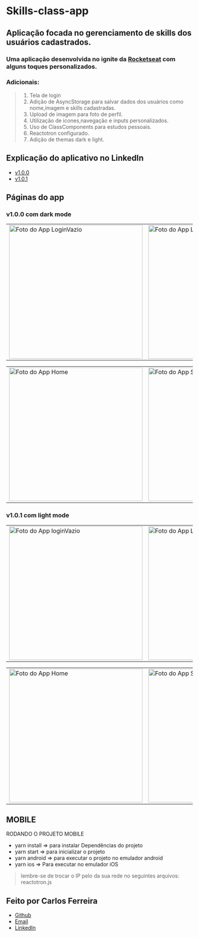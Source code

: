 # Skills-class-app 

## Aplicação focada no gerenciamento de skills dos usuários cadastrados.

### Uma aplicação desenvolvida no ignite da [Rocketseat](https://github.com/Rocketseat) com alguns toques personalizados.

### Adicionais: 
> 1. Tela de login 
> 2. Adição de AsyncStorage para salvar dados dos usuários como nome,imagem e skills cadastradas.
> 3. Upload de imagem para foto de perfil.
> 4. Utilização de icones,navegação e inputs personalizados.
> 5. Uso de ClassComponents para estudos pessoais.
> 6. Reactotron configurado.
> 7. Adição de themas dark e light.

## Explicação do aplicativo no LinkedIn
* [v1.0.0](https://www.linkedin.com/posts/carlos-ferreira-4b2ba219a_js-react-reactnative-activity-6880182944728784896-Im2j)
* [v1.0.1](https://www.linkedin.com/posts/carlos-ferreira-4b2ba219a_js-react-reactnative-activity-7127072462978113536-P5OR?utm_source=share&utm_medium=member_desktop)

## Páginas do app

### v1.0.0 com dark mode

<table>
  <tr>
<td><img src="https://github.com/CarlosSTS/skills-class/blob/master/images/dark/loginVazio.png" alt="Foto do App LoginVazio" width="360" /></td>
<td><img src="https://github.com/CarlosSTS/skills-class/blob/master/images/dark/login.png" alt="Foto do App Login" width="360" /></td>
</tr>
</table>

<table>
  <tr>
<td><img src="https://github.com/CarlosSTS/skills-class/blob/master/images/dark/home.png" alt="Foto do App Home" width="360" /></td>
<td><img src="https://github.com/CarlosSTS/skills-class/blob/master/images/dark/skills.png" alt="Foto do App Skills" width="360" /></td>
</tr>
</table>

### v1.0.1 com light mode
<table>
  <tr>
<td><img src="https://github.com/CarlosSTS/skills-class/blob/master/images/light/loginVazio.png" alt="Foto do App loginVazio" width="360" /></td>
<td><img src="https://github.com/CarlosSTS/skills-class/blob/master/images/light/login.png" alt="Foto do App Login" width="360" /></td>
</tr>
</table>
<table>
  <tr>
<td><img src="https://github.com/CarlosSTS/skills-class/blob/master/images/light/home.png" alt="Foto do App Home" width="360" /></td>
<td><img src="https://github.com/CarlosSTS/skills-class/blob/master/images/light/skills.png" alt="Foto do App Skills" width="360" /></td>
</tr>
</table>

## MOBILE
RODANDO O PROJETO MOBILE
* yarn install => para instalar Dependências do projeto
* yarn start => para inicializar o projeto
* yarn android => para executar o projeto no emulador android
* yarn ios => Para executar no emulador iOS
> lembre-se de trocar o IP pelo da sua rede no seguintes arquivos: reactotron.js

## Feito por Carlos Ferreira
* [Github](https://www.github.com/CarlosSTS)
* [Email](mailto://carlossts826@gmail.com)
* [LinkedIn](https://www.linkedin.com/in/carlos-ferreira-4b2ba219a/)
